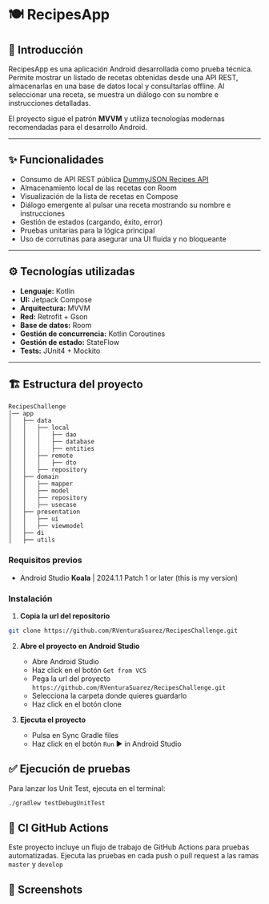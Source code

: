 # 🍽️ RecipesApp

## 📖 Introducción

RecipesApp es una aplicación Android desarrollada como prueba técnica. Permite mostrar un listado de recetas obtenidas desde una API REST, almacenarlas en una base de datos local y consultarlas offline. Al seleccionar una receta, se muestra un diálogo con su nombre e instrucciones detalladas.

El proyecto sigue el patrón **MVVM** y utiliza tecnologías modernas recomendadas para el desarrollo Android.

---

## ✨ Funcionalidades

- Consumo de API REST pública [DummyJSON Recipes API](https://dummyjson.com/recipes?limit=30)
- Almacenamiento local de las recetas con Room
- Visualización de la lista de recetas en Compose
- Diálogo emergente al pulsar una receta mostrando su nombre e instrucciones
- Gestión de estados (cargando, éxito, error)
- Pruebas unitarias para la lógica principal
- Uso de corrutinas para asegurar una UI fluida y no bloqueante

---

## ⚙️ Tecnologías utilizadas

- **Lenguaje:** Kotlin
- **UI:** Jetpack Compose
- **Arquitectura:** MVVM
- **Red:** Retrofit + Gson
- **Base de datos:** Room
- **Gestión de concurrencia:** Kotlin Coroutines
- **Gestión de estado:** StateFlow
- **Tests:** JUnit4 + Mockito

---

## 🏗️ Estructura del proyecto

```
RecipesChallenge
│── app
│   ├── data
│   │   ├── local
│   │   │   ├── dao
│   │   │   ├── database
│   │   │   ├── entities
│   │   ├── remote
│   │   │   ├── dto
│   │   ├── repository
│   ├── domain
│   │   ├── mapper
│   │   ├── model
│   │   ├── repository
│   │   ├── usecase
│   ├── presentation
│   │   ├── ui
│   │   ├── viewmodel
│   ├── di
│   ├── utils
```

### Requisitos previos

- Android Studio **Koala** | 2024.1.1 Patch 1 or later (this is my version)

### Instalación

1. **Copia la url del repositorio**

```sh
git clone https://github.com/RVenturaSuarez/RecipesChallenge.git
```

2. **Abre el proyecto en Android Studio**

   - Abre Android Studio
   - Haz click en el botón `Get from VCS`
   - Pega la url del proyecto `https://github.com/RVenturaSuarez/RecipesChallenge.git`
   - Selecciona la carpeta donde quieres guardarlo
   - Haz click en el botón clone

3. **Ejecuta el proyecto**

   - Pulsa en Sync Gradle files
   - Haz click en el botón `Run` ▶️ in Android Studio

## ✅ Ejecución de pruebas

Para lanzar los Unit Test, ejecuta en el terminal:

```sh
./gradlew testDebugUnitTest
```

## 🔧 CI GitHub Actions

Este proyecto incluye un flujo de trabajo de GitHub Actions para pruebas automatizadas. Ejecuta las pruebas en cada push o pull request a las ramas `master` y `develop`


## 📸 Screenshots
